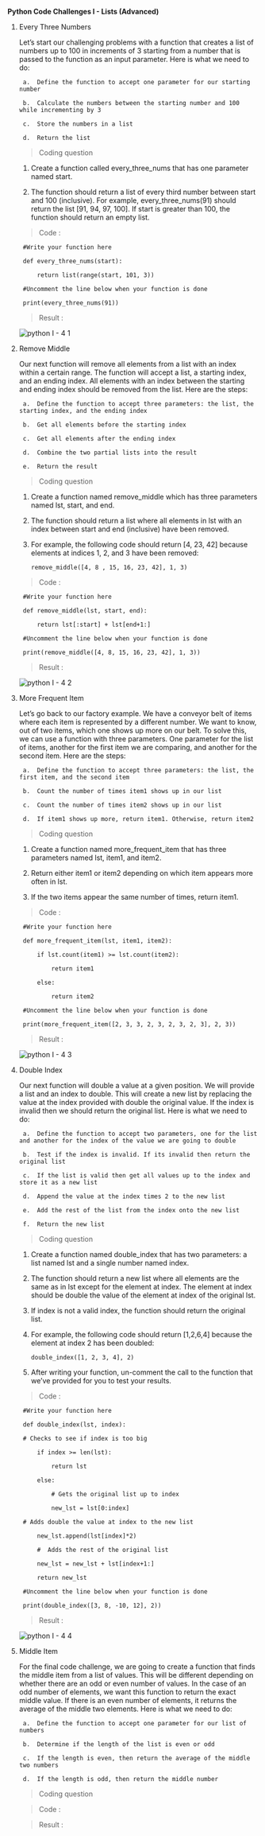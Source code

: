 **Python Code Challenges I - Lists (Advanced)**

1. Every Three Numbers

    Let’s start our challenging problems with a function that creates a list of numbers up to 100 in increments of 3 starting from a number that is passed to the function as an input parameter. Here is what we need to do:

        a.  Define the function to accept one parameter for our starting number

        b.  Calculate the numbers between the starting number and 100 while incrementing by 3

        c.  Store the numbers in a list

        d.  Return the list

    >   Coding question

    1.  Create a function called every_three_nums that has one parameter named start.

    2.  The function should return a list of every third number between start and 100 (inclusive). For example, every_three_nums(91) should return the list [91, 94, 97, 100]. If start is greater than 100, the function should return an empty list.

    >   Code :

        #Write your function here

        def every_three_nums(start):

            return list(range(start, 101, 3))

        #Uncomment the line below when your function is done

        print(every_three_nums(91))

    >   Result  :

      ![python I - 4 1](https://user-images.githubusercontent.com/74751990/191417206-68ec8efd-d01e-4877-9c74-0ede35fc3104.jpg)

2. Remove Middle

    Our next function will remove all elements from a list with an index within a certain range. The function will accept a list, a starting index, and an ending index. All elements with an index between the starting and ending index should be removed from the list. Here are the steps:

        a.  Define the function to accept three parameters: the list, the starting index, and the ending index

        b.  Get all elements before the starting index

        c.  Get all elements after the ending index

        d.  Combine the two partial lists into the result

        e.  Return the result

    >   Coding question

    1.  Create a function named remove_middle which has three parameters named lst, start, and end.

    2.  The function should return a list where all elements in lst with an index between start and end (inclusive) have been removed.

    3.  For example, the following code should return [4, 23, 42] because elements at indices 1, 2, and 3 have been removed:

            remove_middle([4, 8 , 15, 16, 23, 42], 1, 3)

    >   Code :

        #Write your function here
    
        def remove_middle(lst, start, end):
    
            return lst[:start] + lst[end+1:]

        #Uncomment the line below when your function is done

        print(remove_middle([4, 8, 15, 16, 23, 42], 1, 3))

    >   Result  :

      ![python I - 4 2](https://user-images.githubusercontent.com/74751990/191763362-8257f144-8929-4b40-93c9-a8075f80c488.jpg)

3. More Frequent Item

    Let’s go back to our factory example. We have a conveyor belt of items where each item is represented by a different number. We want to know, out of two items, which one shows up more on our belt. To solve this, we can use a function with three parameters. One parameter for the list of items, another for the first item we are comparing, and another for the second item. Here are the steps:

        a.  Define the function to accept three parameters: the list, the first item, and the second item

        b.  Count the number of times item1 shows up in our list

        c.  Count the number of times item2 shows up in our list

        d.  If item1 shows up more, return item1. Otherwise, return item2

    >   Coding question

    1.  Create a function named more_frequent_item that has three parameters named lst, item1, and item2.

    2.  Return either item1 or item2 depending on which item appears more often in lst.

    3.  If the two items appear the same number of times, return item1.

    >   Code :

        #Write your function here

        def more_frequent_item(lst, item1, item2):
 
            if lst.count(item1) >= lst.count(item2):

                return item1

            else:

                return item2

        #Uncomment the line below when your function is done

        print(more_frequent_item([2, 3, 3, 2, 3, 2, 3, 2, 3], 2, 3))

    >   Result  :

      ![python I - 4 3](https://user-images.githubusercontent.com/74751990/191766378-2d8f60d2-e6ec-4fac-a88b-0ee4905c90f1.jpg)

4. Double Index

    Our next function will double a value at a given position. We will provide a list and an index to double. This will create a new list by replacing the value at the index provided with double the original value. If the index is invalid then we should return the original list. Here is what we need to do:

        a.  Define the function to accept two parameters, one for the list and another for the index of the value we are going to double

        b.  Test if the index is invalid. If its invalid then return the original list

        c.  If the list is valid then get all values up to the index and store it as a new list

        d.  Append the value at the index times 2 to the new list

        e.  Add the rest of the list from the index onto the new list

        f.  Return the new list

    >   Coding question

    1.  Create a function named double_index that has two parameters: a list named lst and a single number named index.

    2.  The function should return a new list where all elements are the same as in lst except for the element at index. The element at index should be double the value of the element at index of the original lst.

    3.  If index is not a valid index, the function should return the original list.

    4.  For example, the following code should return [1,2,6,4] because the element at index 2 has been doubled:

            double_index([1, 2, 3, 4], 2)

    5.  After writing your function, un-comment the call to the function that we’ve provided for you to test your results.

    >   Code :

        #Write your function here

        def double_index(lst, index):

        # Checks to see if index is too big

            if index >= len(lst):

                return lst

            else:

                # Gets the original list up to index

                new_lst = lst[0:index]

        # Adds double the value at index to the new list 

            new_lst.append(lst[index]*2)

            #  Adds the rest of the original list

            new_lst = new_lst + lst[index+1:]

            return new_lst

        #Uncomment the line below when your function is done

        print(double_index([3, 8, -10, 12], 2))

    >   Result  :

      ![python I - 4 4](https://user-images.githubusercontent.com/74751990/191827460-12072613-2c12-4524-9c81-e71255c537e5.jpg)

5. Middle Item

    For the final code challenge, we are going to create a function that finds the middle item from a list of values. This will be different depending on whether there are an odd or even number of values. In the case of an odd number of elements, we want this function to return the exact middle value. If there is an even number of elements, it returns the average of the middle two elements. Here is what we need to do:

        a.  Define the function to accept one parameter for our list of numbers

        b.  Determine if the length of the list is even or odd

        c.  If the length is even, then return the average of the middle two numbers

        d.  If the length is odd, then return the middle number

    >   Coding question



    >   Code :



    >   Result  :


